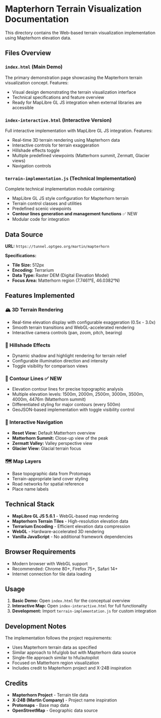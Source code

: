 # Mapterhorn Terrain Visualization Documentation

This directory contains the Web-based terrain visualization implementation using Mapterhorn elevation data.

## Files Overview

### `index.html` (Main Demo)
The primary demonstration page showcasing the Mapterhorn terrain visualization concept. Features:
- Visual design demonstrating the terrain visualization interface
- Technical specifications and feature overview
- Ready for MapLibre GL JS integration when external libraries are accessible

### `index-interactive.html` (Interactive Version)
Full interactive implementation with MapLibre GL JS integration. Features:
- Real-time 3D terrain rendering using Mapterhorn data
- Interactive controls for terrain exaggeration
- Hillshade effects toggle
- Multiple predefined viewpoints (Matterhorn summit, Zermatt, Glacier views)
- Navigation controls

### `terrain-implementation.js` (Technical Implementation)
Complete technical implementation module containing:
- MapLibre GL JS style configuration for Mapterhorn terrain
- Terrain control classes and utilities
- Predefined scenic viewpoints
- **Contour lines generation and management functions** ✅ NEW
- Modular code for integration

## Data Source

**URL:** `https://tunnel.optgeo.org/martin/mapterhorn`

**Specifications:**
- **Tile Size:** 512px
- **Encoding:** Terrarium
- **Data Type:** Raster DEM (Digital Elevation Model)
- **Focus Area:** Matterhorn region (7.7461°E, 46.0382°N)

## Features Implemented

### 🏔️ 3D Terrain Rendering
- Real-time elevation display with configurable exaggeration (0.5x - 3.0x)
- Smooth terrain transitions and WebGL-accelerated rendering
- Interactive camera controls (pan, zoom, pitch, bearing)

### 🌄 Hillshade Effects
- Dynamic shadow and highlight rendering for terrain relief
- Configurable illumination direction and intensity
- Toggle visibility for comparison views

### 📏 Contour Lines ✅ NEW
- Elevation contour lines for precise topographic analysis
- Multiple elevation levels: 1500m, 2000m, 2500m, 3000m, 3500m, 4000m, 4476m (Matterhorn summit)
- Differentiated styling for major contours (every 500m)
- GeoJSON-based implementation with toggle visibility control

### 📍 Interactive Navigation
- **Reset View:** Default Matterhorn overview
- **Matterhorn Summit:** Close-up view of the peak
- **Zermatt Valley:** Valley perspective view
- **Glacier View:** Glacial terrain focus

### 🗺️ Map Layers
- Base topographic data from Protomaps
- Terrain-appropriate land cover styling
- Road networks for spatial reference
- Place name labels

## Technical Stack

- **MapLibre GL JS 5.6.1** - WebGL-based map rendering
- **Mapterhorn Terrain Tiles** - High-resolution elevation data
- **Terrarium Encoding** - Efficient elevation data compression
- **WebGL** - Hardware-accelerated 3D rendering
- **Vanilla JavaScript** - No additional framework dependencies

## Browser Requirements

- Modern browser with WebGL support
- Recommended: Chrome 80+, Firefox 75+, Safari 14+
- Internet connection for tile data loading

## Usage

1. **Basic Demo:** Open `index.html` for the conceptual overview
2. **Interactive Map:** Open `index-interactive.html` for full functionality
3. **Development:** Import `terrain-implementation.js` for custom integration

## Development Notes

The implementation follows the project requirements:
- Uses Mapterhorn terrain data as specified
- Similar approach to hfu/glob but with Mapterhorn data source
- Single-file approach similar to hfu/autopilot
- Focused on Matterhorn region visualization
- Includes credit to Mapterhorn project and X-24B inspiration

## Credits

- **Mapterhorn Project** - Terrain tile data
- **X-24B (Martin Company)** - Project name inspiration
- **Protomaps** - Base map data
- **OpenStreetMap** - Geographic data source